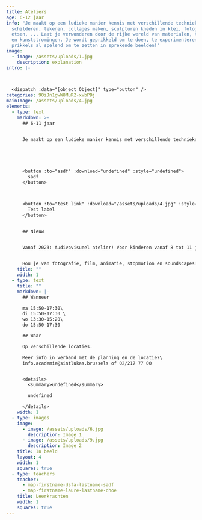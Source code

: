 ```yaml
---
title: Ateliers
age: 6-12 jaar
info: "Je maakt op een ludieke manier kennis met verschillende technieken:
  schilderen, tekenen, collages maken, sculpturen kneden in klei, fotograferen,
  etsen, ... Laat je verwonderen door de rijke wereld van materialen, technieken
  en kunststromingen. Je wordt geprikkeld om te doen, te experimenteren en
  prikkels al spelend om te zetten in sprekende beelden!"
image:
  - image: /assets/uploads/1.jpg
    description: explanation
intro: |-
  


  <dispatch :data="[object Object]" type="button" />
categories: 90iJn1gwW8MuR2-xvbPDj
mainImage: /assets/uploads/4.jpg
elements:
  - type: text
    markdown: >-
      ## 6-11 jaar


      Je maakt op een ludieke manier kennis met verschillende technieken: schilderen, tekenen, collages maken, sculpturen kneden in klei, fotograferen, etsen, ... Laat je verwonderen door de rijke wereld van materialen, technieken en kunststromingen. Je wordt geprikkeld om te doen, te experimenteren en prikkels al spelend om te zetten in sprekende beelden!





      <button :to="asdf" :download="undefined" :style="undefined">
        sadf
      </button>



      <button :to="test link" :download="/assets/uploads/4.jpg" :style="null">
        Test label
      </button>


      ## Nieuw


      Vanaf 2023: Audivovisueel atelier! Voor kinderen vanaf 8 tot 11 jaar.


      Hou je van fotografie, film, animatie, stopmotion en soundscapes? Dan krijg je in dit atelier naast tekenen, boetseren en schilderen ook audiovisuele technieken aangeboden!
    title: ""
    width: 1
  - type: text
    title: ""
    markdown: |-
      ## Wanneer

      ma 15:50-17:30\
      di 15:50-17:30 \
      wo 13:30-15:20\
      do 15:50-17:30

      ## Waar

      Op verschillende locaties.

      Meer info in verband met de planning en de locatie?\
      info.academie@sintlukas.brussels of 02/217 77 00


      <details>
        <summary>undefined</summary>

        undefined

      </details>
    width: 1
  - type: images
    image:
      - image: /assets/uploads/6.jpg
        description: Image 1
      - image: /assets/uploads/9.jpg
        description: Image 2
    title: In beeld
    layout: 4
    width: 1
    squares: true
  - type: teachers
    teacher:
      - map-firstname-dsfa-lastname-sadf
      - map-firstname-laure-lastname-dhoe
    title: Leerkrachten
    width: 1
    squares: true
---
```

